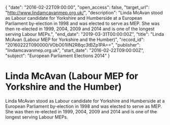{
  "date": "2016-02-22T09:00:00", 
  "open_access": false, 
  "target_url": "http://www.lindamcavanmep.org.uk/", 
  "description": "Linda McAvan stood as Labour candidate for Yorkshire and Humberside at a European Parliament by-election in 1998 and was elected to serve as MEP. She was then re-elected in 1999,  2004, 2009 and 2014 and is one of the longest serving Labour MEPs.", 
  "end_date": "2019-03-31T00:00:00Z", 
  "title": "Linda McAvan (Labour MEP for Yorkshire and the Humber)", 
  "record_id": "20160222T090000/VObO01lIN2R8qc3tBZp1PA==", 
  "publisher": "lindamcavanmep.org.uk", 
  "start_date": "2016-02-22T09:00:00Z", 
  "subject": "European Parliament Elections 2014"
}

# Linda McAvan (Labour MEP for Yorkshire and the Humber)

Linda McAvan stood as Labour candidate for Yorkshire and Humberside at a European Parliament by-election in 1998 and was elected to serve as MEP. She was then re-elected in 1999,  2004, 2009 and 2014 and is one of the longest serving Labour MEPs.